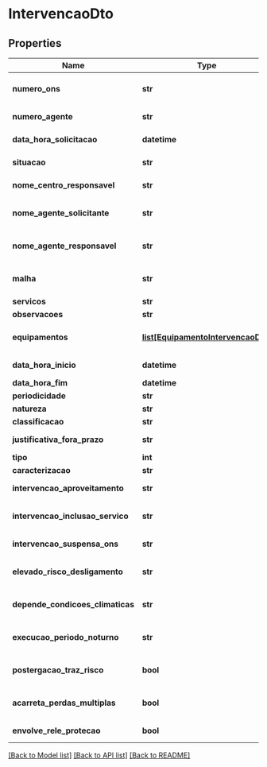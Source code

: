 # IntervencaoDto

## Properties
Name | Type | Description | Notes
------------ | ------------- | ------------- | -------------
**numero_ons** | **str** | Número da intervenção no ONS. | [optional] 
**numero_agente** | **str** | Número do agente. | [optional] 
**data_hora_solicitacao** | **datetime** | Data e hora da solicitação. | [optional] 
**situacao** | **str** | Situação da intervenção. | [optional] 
**nome_centro_responsavel** | **str** | Nome do centro responsa´vel. | [optional] 
**nome_agente_solicitante** | **str** | Nome do agente solicitante. | [optional] 
**nome_agente_responsavel** | **str** | Nome do agente responsável. | [optional] 
**malha** | **str** | Malha associada a intervenção. | [optional] 
**servicos** | **str** | Serviços. | [optional] 
**observacoes** | **str** | Observações. | [optional] 
**equipamentos** | [**list[EquipamentoIntervencaoDto]**](EquipamentoIntervencaoDto.md) | Equipamentos associados a intervenção. | [optional] 
**data_hora_inicio** | **datetime** | Data e hora de início. | [optional] 
**data_hora_fim** | **datetime** | Data e hora fim. | [optional] 
**periodicidade** | **str** | Periodicidade. | [optional] 
**natureza** | **str** | Natureza. | [optional] 
**classificacao** | **str** | Classificação. | [optional] 
**justificativa_fora_prazo** | **str** | Justificativa fora do prazo. | [optional] 
**tipo** | **int** | Tipo. | [optional] 
**caracterizacao** | **str** | Caracterização. | [optional] 
**intervencao_aproveitamento** | **str** | Intervenção do aproveitamento. | [optional] 
**intervencao_inclusao_servico** | **str** | Intervenção de inclusão de serviço. | [optional] 
**intervencao_suspensa_ons** | **str** | Intervenção suspensa ONS. | [optional] 
**elevado_risco_desligamento** | **str** | Elevado risco de desligamento. | [optional] 
**depende_condicoes_climaticas** | **str** | Depende de condições climáticas. | [optional] 
**execucao_periodo_noturno** | **str** | Execução no período noturno. | [optional] 
**postergacao_traz_risco** | **bool** | Postageração traz risco de desligamento. | [optional] 
**acarreta_perdas_multiplas** | **bool** | Acarreta múltiplias perdas. | [optional] 
**envolve_rele_protecao** | **bool** | Envolve relê de proteção. | [optional] 

[[Back to Model list]](../README.md#documentation-for-models) [[Back to API list]](../README.md#documentation-for-api-endpoints) [[Back to README]](../README.md)

